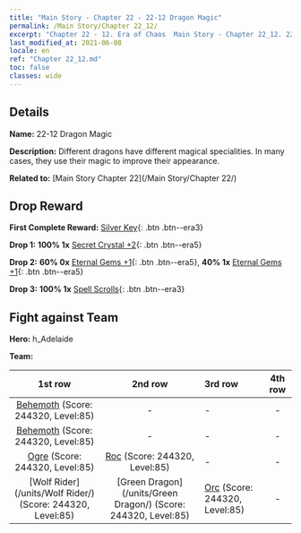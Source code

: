 ```yaml
---
title: "Main Story - Chapter 22 - 22-12 Dragon Magic"
permalink: /Main Story/Chapter 22_12/
excerpt: "Chapter 22 - 12. Era of Chaos  Main Story - Chapter 22_12. 22-12 Dragon Magic"
last_modified_at: 2021-06-08
locale: en
ref: "Chapter 22_12.md"
toc: false
classes: wide
---
```


## Details

 **Name:** 22-12 Dragon Magic

 **Description:** Different dragons have different magical specialities. In many cases, they use their magic to improve their appearance.

 **Related to:** [Main Story Chapter 22](/Main Story/Chapter 22/)

## Drop Reward

 **First Complete Reward:** [Silver Key](/Items/con_693/){: .btn .btn--era3}

 **Drop 1:** **100% 1x** [Secret Crystal +2](/Items/mat_80/){: .btn .btn--era5}

 **Drop 2:** **60% 0x** [Eternal Gems +1](/Items/mat_72/){: .btn .btn--era5}, **40% 1x** [Eternal Gems +1](/Items/mat_72/){: .btn .btn--era5}

 **Drop 3:** **100% 1x** [Spell Scrolls](/Items/con_694/){: .btn .btn--era3}


## Fight against Team
 **Hero:** h_Adelaide

 **Team:**


  | 1st row | 2nd row | 3rd row | 4th row |
  |:----:|:----:|:----|:----:|
  | [Behemoth](/units/Behemoth/) (Score: 244320, Level:85)  | - | - | - |
  | [Behemoth](/units/Behemoth/) (Score: 244320, Level:85)  | - | - | - |
  | [Ogre](/units/Ogre/) (Score: 244320, Level:85)  | [Roc](/units/Roc/) (Score: 244320, Level:85)  | - | - |
  | [Wolf Rider](/units/Wolf Rider/) (Score: 244320, Level:85)  | [Green Dragon](/units/Green Dragon/) (Score: 244320, Level:85)  | [Orc](/units/Orc/) (Score: 244320, Level:85)  | - |


